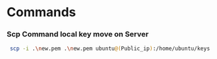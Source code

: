 # Commands

### Scp Command local key move on Server
```bash
 scp -i .\new.pem .\new.pem ubuntu@(Public_ip):/home/ubuntu/keys
```
